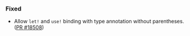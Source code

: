 ### Fixed

* Allow `let!` and `use!` binding with type annotation without parentheses. ([PR #18508](https://github.com/dotnet/fsharp/pull/18508))
